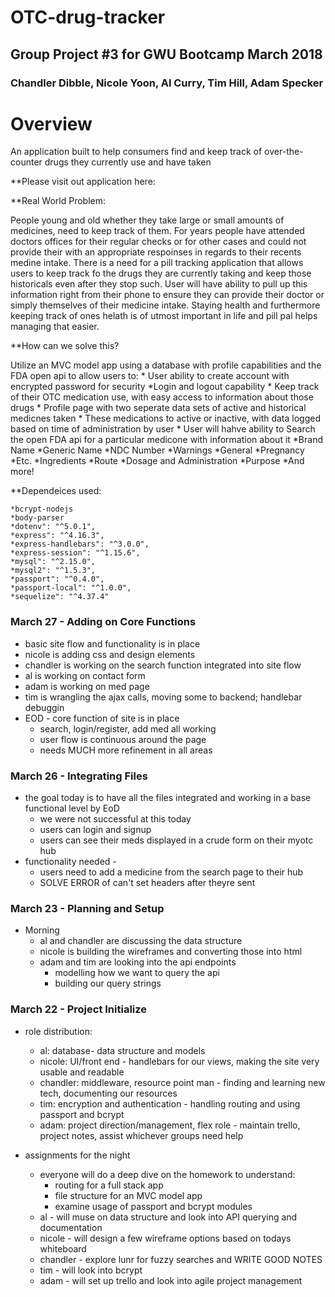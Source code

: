# OTC-drug-tracker

## Group Project #3 for GWU Bootcamp March 2018
### Chandler Dibble, Nicole Yoon, Al Curry, Tim Hill, Adam Specker

# Overview
An application built to help consumers find and keep track of over-the-counter drugs they currently use and have taken

**Please visit out application here: 

**Real World Problem:

People young and old whether they take large or small amounts of medicines, need to keep track of them. For years people have attended doctors offices for their regular checks or for other cases and could not provide their with an appropriate respoinses in regards to their recents medine intake. There is a need for a pill tracking application that allows users to keep track fo the drugs they are currently taking and keep those historicals even after they stop such. User will have ability to pull up this information right from their phone to ensure they can provide their doctor or simply themselves of their medicine intake. Staying health and furthermore keeping track of ones helath is of utmost important in life and pill pal helps managing that easier. 

**How can we solve this?

   Utilize an MVC model app using a database with profile capabilities and the FDA open api to allow users to:
    * User ability to create account with encrypted password for security
      *Login and logout capability
    * Keep track of their OTC medication use, with easy access to information about those drugs
        * Profile page with two seperate data sets of active and historical medicnes taken
        * These medications to active or inactive, with data logged based on time of administration by user
    * User will hahve ability to Search the open FDA api for a particular medicone with information about it
         *Brand Name
         *Generic Name
         *NDC Number
         *Warnings
            *General
            *Pregnancy
            *Etc. 
         *Ingredients
         *Route
         *Dosage and Administration
         *Purpose
         *And more!

**Dependeices used:

    *bcrypt-nodejs
    *body-parser
    *dotenv": "^5.0.1",
    *express": "^4.16.3",
    *express-handlebars": "^3.0.0",
    *express-session": "^1.15.6",
    *mysql": "^2.15.0",
    *mysql2": "^1.5.3",
    *passport": "^0.4.0",
    *passport-local": "^1.0.0",
    *sequelize": "^4.37.4"


    
### March 27 - Adding on Core Functions
* basic site flow and functionality is in place
* nicole is adding css and design elements
* chandler is working on the search function integrated into site flow
* al is working on contact form
* adam is working on med page
* tim is wrangling the ajax calls, moving some to backend; handlebar debuggin
* EOD - core function of site is in place
    * search, login/register, add med all working
    * user flow is continuous around the page
    * needs MUCH more refinement in all areas

### March 26 - Integrating Files
* the goal today is to have all the files integrated and working in a base functional level by EoD
    * we were not successful at this today
    * users can login and signup
    * users can see their meds displayed in a crude form on their myotc hub
* functionality needed - 
    * users need to add a medicine from the search page to their hub
    * SOLVE ERROR of can't set headers after theyre sent
    
    
### March 23 - Planning and Setup
* Morning
    * al and chandler are discussing the data structure
    * nicole is building the wireframes and converting those into html
    * adam and tim are looking into the api endpoints
        * modelling how we want to query the api
        * building our query strings
    

### March 22 - Project Initialize 
* role distribution:
    * al: database- data structure and models
    * nicole: UI/front end - handlebars for our views, making the site very usable and readable
    * chandler: middleware, resource point man - finding and learning new tech, documenting our resources
    * tim: encryption and authentication - handling routing and using passport and bcrypt
    * adam: project direction/management, flex role - maintain trello, project notes, assist whichever groups need help

* assignments for the night
    * everyone will do a deep dive on the homework to understand:
        * routing for a full stack app
        * file structure for an MVC model app
        * examine usage of passport and bcrypt modules
    * al - will muse on data structure and look into API querying and documentation
    * nicole - will design a few wireframe options based on todays whiteboard
    * chandler - explore lunr for fuzzy searches and WRITE GOOD NOTES
    * tim - will look into bcrypt 
    * adam - will set up trello and look into agile project management


